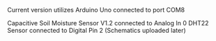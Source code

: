 Current version utilizes Arduino Uno connected to port COM8

Capacitive Soil Moisture Sensor V1.2 connected to Analog In 0
DHT22 Sensor connected to Digital Pin 2
(Schematics uploaded later)
